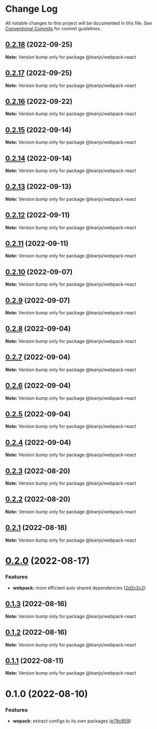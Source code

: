 # Change Log

All notable changes to this project will be documented in this file.
See [Conventional Commits](https://conventionalcommits.org) for commit guidelines.

## [0.2.18](https://github.com/leanjs/leanjs/compare/@leanjs/webpack-react@0.2.17...@leanjs/webpack-react@0.2.18) (2022-09-25)

**Note:** Version bump only for package @leanjs/webpack-react





## [0.2.17](https://github.com/leanjs/leanjs/compare/@leanjs/webpack-react@0.2.16...@leanjs/webpack-react@0.2.17) (2022-09-25)

**Note:** Version bump only for package @leanjs/webpack-react





## [0.2.16](https://github.com/leanjs/leanjs/compare/@leanjs/webpack-react@0.2.15...@leanjs/webpack-react@0.2.16) (2022-09-22)

**Note:** Version bump only for package @leanjs/webpack-react





## [0.2.15](https://github.com/leanjs/leanjs/compare/@leanjs/webpack-react@0.2.14...@leanjs/webpack-react@0.2.15) (2022-09-14)

**Note:** Version bump only for package @leanjs/webpack-react





## [0.2.14](https://github.com/leanjs/leanjs/compare/@leanjs/webpack-react@0.2.13...@leanjs/webpack-react@0.2.14) (2022-09-14)

**Note:** Version bump only for package @leanjs/webpack-react





## [0.2.13](https://github.com/leanjs/leanjs/compare/@leanjs/webpack-react@0.2.12...@leanjs/webpack-react@0.2.13) (2022-09-13)

**Note:** Version bump only for package @leanjs/webpack-react





## [0.2.12](https://github.com/leanjs/leanjs/compare/@leanjs/webpack-react@0.2.11...@leanjs/webpack-react@0.2.12) (2022-09-11)

**Note:** Version bump only for package @leanjs/webpack-react





## [0.2.11](https://github.com/leanjs/leanjs/compare/@leanjs/webpack-react@0.2.10...@leanjs/webpack-react@0.2.11) (2022-09-11)

**Note:** Version bump only for package @leanjs/webpack-react





## [0.2.10](https://github.com/leanjs/leanjs/compare/@leanjs/webpack-react@0.2.9...@leanjs/webpack-react@0.2.10) (2022-09-07)

**Note:** Version bump only for package @leanjs/webpack-react





## [0.2.9](https://github.com/leanjs/leanjs/compare/@leanjs/webpack-react@0.2.8...@leanjs/webpack-react@0.2.9) (2022-09-07)

**Note:** Version bump only for package @leanjs/webpack-react





## [0.2.8](https://github.com/leanjs/leanjs/compare/@leanjs/webpack-react@0.2.7...@leanjs/webpack-react@0.2.8) (2022-09-04)

**Note:** Version bump only for package @leanjs/webpack-react





## [0.2.7](https://github.com/leanjs/leanjs/compare/@leanjs/webpack-react@0.2.6...@leanjs/webpack-react@0.2.7) (2022-09-04)

**Note:** Version bump only for package @leanjs/webpack-react





## [0.2.6](https://github.com/leanjs/leanjs/compare/@leanjs/webpack-react@0.2.5...@leanjs/webpack-react@0.2.6) (2022-09-04)

**Note:** Version bump only for package @leanjs/webpack-react





## [0.2.5](https://github.com/leanjs/leanjs/compare/@leanjs/webpack-react@0.2.4...@leanjs/webpack-react@0.2.5) (2022-09-04)

**Note:** Version bump only for package @leanjs/webpack-react





## [0.2.4](https://github.com/leanjs/leanjs/compare/@leanjs/webpack-react@0.2.3...@leanjs/webpack-react@0.2.4) (2022-09-04)

**Note:** Version bump only for package @leanjs/webpack-react





## [0.2.3](https://github.com/leanjs/leanjs/compare/@leanjs/webpack-react@0.2.2...@leanjs/webpack-react@0.2.3) (2022-08-20)

**Note:** Version bump only for package @leanjs/webpack-react





## [0.2.2](https://github.com/leanjs/leanjs/compare/@leanjs/webpack-react@0.2.1...@leanjs/webpack-react@0.2.2) (2022-08-20)

**Note:** Version bump only for package @leanjs/webpack-react





## [0.2.1](https://github.com/leanjs/leanjs/compare/@leanjs/webpack-react@0.2.0...@leanjs/webpack-react@0.2.1) (2022-08-18)

**Note:** Version bump only for package @leanjs/webpack-react





# [0.2.0](https://github.com/leanjs/leanjs/compare/@leanjs/webpack-react@0.1.3...@leanjs/webpack-react@0.2.0) (2022-08-17)


### Features

* **webpack:** more efficient auto shared dependencies ([2d2c2c2](https://github.com/leanjs/leanjs/commit/2d2c2c2f6e83431fc010d19c51ca6cf9c1e8e0fe))





## [0.1.3](https://github.com/leanjs/leanjs/compare/@leanjs/webpack-react@0.1.2...@leanjs/webpack-react@0.1.3) (2022-08-16)

**Note:** Version bump only for package @leanjs/webpack-react





## [0.1.2](https://github.com/leanjs/leanjs/compare/@leanjs/webpack-react@0.1.1...@leanjs/webpack-react@0.1.2) (2022-08-16)

**Note:** Version bump only for package @leanjs/webpack-react





## [0.1.1](https://github.com/leanjs/leanjs/compare/@leanjs/webpack-react@0.1.0...@leanjs/webpack-react@0.1.1) (2022-08-11)

**Note:** Version bump only for package @leanjs/webpack-react





# 0.1.0 (2022-08-10)


### Features

* **wepack:** extract configs to its own packages ([e79c859](https://github.com/leanjs/leanjs/commit/e79c859371cb3bfe779eef21bbe3d55874dc2098))
